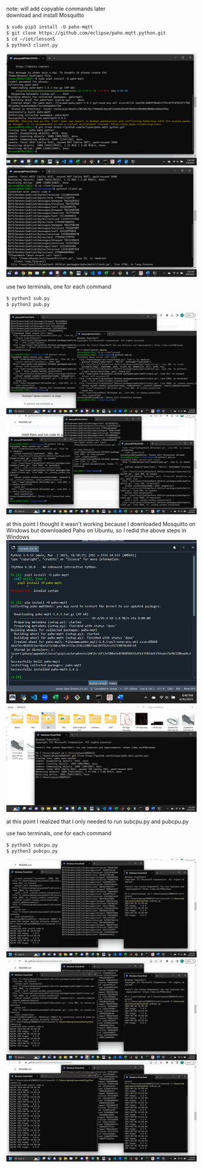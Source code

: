 note: will add copyable commands later\
download and install Mosquitto

```
$ sudo pip3 install -U paho-mqtt
$ git clone https://github.com/eclipse/paho.mqtt.python.git
$ cd ~/iot/lesson5
$ python3 client.py
```
![l5s01.png](images/l5s01.png)
![l5s02.png](images/l5s02.png)

use two terminals, one for each command
```
$ python3 sub.py
$ python3 pub.py
```
![l5s03.png](images/l5s03.png)
![l5s04.png](images/l5s04.png)

at this point I thought it wasn't working because I downloaded Mosquitto on Windows but downloaded Paho on Ubuntu, so I redid the above steps in Windows
![l5s05.png](images/l5s05.png)
![l5s06.png](images/l5s06.png)

at this point I realized that I only needed to run subcpu.py and pubcpu.py

use two terminals, one for each command
```
$ python3 subcpu.py
$ python3 pubcpu.py
```
![l5s07.png](images/l5s07.png)
![l5s08.png](images/l5s08.png)
![l5s09.png](images/l5s09.png)
